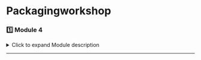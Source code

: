 # Packagingworkshop

### 1️⃣ Module 4

<details>
<summary>Click to expand Module description</summary>

# Ensuring Package Reliability: Testing and Performance Validation

Semiconductor Packaging Course Module 4

Lesson 1
Testing at different stages

The first place where we see or do testing is either at the foundry or the OSAT at the die level. This test is called the wafer probe test. We also have big machines which test the package along with the SLTs which test different systems at the OSAT.

![image](https://github.com/user-attachments/assets/9c2c5658-c1d9-4e0f-a773-a0a25daf2f5c)

Now let’s dive into package testing.

![image](https://github.com/user-attachments/assets/263572c0-4d89-4b99-9751-7b9fc6a78079)

First, the individual packages are loaded onto a tray and then put on a package board which is then passed through the following three tests.
1.	AOST – Assembly Open and Short Test
This is essentially a functionality test.

![image](https://github.com/user-attachments/assets/cf61fb4d-8f3a-42f0-87bd-ca87b81e2ef0)

2.	Burn-in Test
We apply stress to the product early to find out if it is durable and reliable enough or not.

![image](https://github.com/user-attachments/assets/d37940fc-5253-4723-b0fb-4dc1ab55e1b8)

3.	Final Test
Here the package is tested according to the guidelines provided in the datasheet to double check its functionality.

![image](https://github.com/user-attachments/assets/23f421e3-4013-43bb-92c7-937682d65873)
![image](https://github.com/user-attachments/assets/35c76d3d-7508-4b19-8626-e35a602b0bb1)

</details>

---
